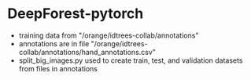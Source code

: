 # DeepForest-pytorch

* training data from "/orange/idtrees-collab/annotations"
* annotations are in file "/orange/idtrees-collab/annotations/hand_annotations.csv"
* split_big_images.py used to create train, test, and validation datasets from files in annotations
